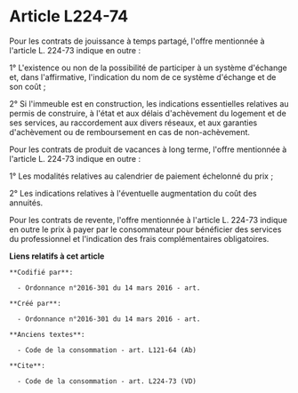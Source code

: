 # Article L224-74

Pour les contrats de jouissance à temps partagé, l'offre mentionnée à l'article L. 224-73 indique en outre : 

1° L'existence ou non de la possibilité de participer à un système d'échange et, dans l'affirmative, l'indication du nom de
ce système d'échange et de son coût ; 

2° Si l'immeuble est en construction, les indications essentielles relatives au permis de construire, à l'état et aux délais
d'achèvement du logement et de ses services, au raccordement aux divers réseaux, et aux garanties d'achèvement ou de
remboursement en cas de non-achèvement. 

Pour les contrats de produit de vacances à long terme, l'offre mentionnée à l'article L. 224-73 indique en outre : 

1° Les modalités relatives au calendrier de paiement échelonné du prix ; 

2° Les indications relatives à l'éventuelle augmentation du coût des annuités. 

Pour les contrats de revente, l'offre mentionnée à l'article L. 224-73 indique en outre le prix à payer par le consommateur
pour bénéficier des services du professionnel et l'indication des frais complémentaires obligatoires.

**Liens relatifs à cet article**

	**Codifié par**:

	  - Ordonnance n°2016-301 du 14 mars 2016 - art.

	**Créé par**:

	  - Ordonnance n°2016-301 du 14 mars 2016 - art.

	**Anciens textes**:

	  - Code de la consommation - art. L121-64 (Ab)

	**Cite**:

	  - Code de la consommation - art. L224-73 (VD)
